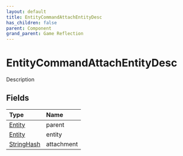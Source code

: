 ```yaml
---
layout: default
title: EntityCommandAttachEntityDesc
has_children: false
parent: Component
grand_parent: Game Reflection
---
```

# EntityCommandAttachEntityDesc
Description 

## Fields
| Type | Name |
|:-------------|:--------------|
| [Entity](/game-reflection/classes/entity.md) | parent |
| [Entity](/game-reflection/classes/entity.md) | entity |
| [StringHash](/game-reflection/classes/string_hash.md) | attachment |
